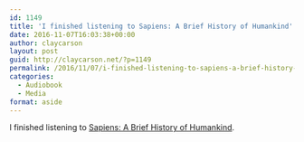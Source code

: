 ```yaml
---
id: 1149
title: 'I finished listening to Sapiens: A Brief History of Humankind'
date: 2016-11-07T16:03:38+00:00
author: claycarson
layout: post
guid: http://claycarson.net/?p=1149
permalink: /2016/11/07/i-finished-listening-to-sapiens-a-brief-history-of-humankind/
categories:
  - Audiobook
  - Media
format: aside
---
```

I finished listening to [Sapiens: A Brief History of Humankind](http://amazon.com/exec/obidos/ASIN/B00ICN066A/claycarson0c-20).<!--more-->